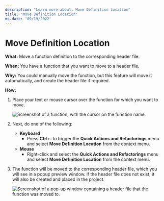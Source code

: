 ```yaml
---
description: "Learn more about: Move Definition Location"
title: "Move Definition Location"
ms.date: "09/19/2022"
---
```

# Move Definition Location

**What:** Move a function definition to the corresponding header file.

**When:** You have a function that you want to move to a header file.

**Why:** You could manually move the function, but this feature will move it automatically, and create the header file if required.

**How:**

1. Place your text or mouse cursor over the function for which you want to move.

   ![Screenshot of a function, with the cursor on the function name.](images/movedefinition_highlight.png)

1. Next, do one of the following:
   * **Keyboard**
     * Press **Ctrl+.** to trigger the **Quick Actions and Refactorings** menu and select **Move Definition Location** from the context menu.
   * **Mouse**
     * Right-click and select the **Quick Actions and Refactorings** menu and select **Move Definition Location** from the context menu.

1. The function will be moved to the corresponding header file, which you will see in a popup preview window.  If the header file does not exist, it will also be created and placed in the project.

   ![Screenshot of a pop-up window containing a header file that the function was moved to.](images/movedefinition_result.png)
